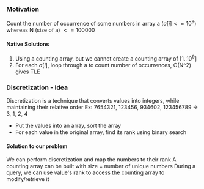 ### Motivation

Count the number of occurrence of some numbers in array a $(a[i]<=10^9)$ whereas N (size of a) $<= 100000$

#### Native Solutions

1. Using a counting array, but we cannot create a counting array of $[1..10^9]$
2. For each $a[i]$, loop through a to count number of occurrences, O(N^2) gives TLE


### Discretization - Idea

Discretization is a technique that converts values into integers, while maintaining their relative order
Ex: 7654321, 123456, 934602, 123456789 $\rightarrow$ 3, 1, 2, 4

- Put the values into an array, sort the array
- For each value in the original array, find its rank using binary search

#### Solution to our problem

We can perform discretization and map the numbers to their rank
A counting array can be built with size = number of unique numbers
During a query, we can use value's rank to access the counting array to modify/retrieve it